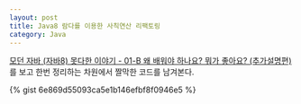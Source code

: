 ```yaml
---
layout: post
title: Java8 람다를 이용한 사칙연산 리팩토링
category: Java
---
```


[모던 자바 (자바8) 못다한 이야기 - 01-B 왜 배워야 하나요? 뭐가 좋아요? (추가설명편)](https://youtu.be/26dkbH2Dq8U)를 보고 한번 정리하는 차원에서 짤막한 코드를 남겨본다.

{% gist 6e869d55093ca5e1b146efbf8f0946e5 %}